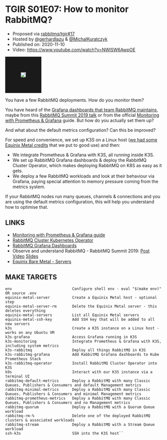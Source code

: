 # TGIR S01E07: How to monitor RabbitMQ?

* Proposed via [rabbitmq/tgir#17](https://github.com/rabbitmq/tgir/issues/17)
* Hosted by [@gerhardlazu](https://twitter.com/gerhardlazu) & [@MichalKuratczyk](https://twitter.com/michalkuratczyk)
* Published on: 2020-11-10
* Video: https://www.youtube.com/watch?v=NWISW6AwpOE

<a href="https://www.youtube.com/watch?v=NWISW6AwpOE" target="_blank"><img src="video.jpg" border="50" /></a>

You have a few RabbitMQ deployments. How do you monitor them?

You have heard of the [Grafana dashboards that team RabbitMQ maintains](https://grafana.com/orgs/rabbitmq), maybe from this [RabbitMQ Summit 2019 talk](https://www.youtube.com/watch?v=L-tYXpirbpA) or from the official [Monitoring with Prometheus & Grafana](https://www.rabbitmq.com/prometheus.html) guide. But how do you actually set them up?

And what about the default metrics configuration? Can this be improved?

For speed and convenience, we set up K3S on a Linux host ([we had some Equinix Metal credits](https://info.equinixmetal.com/changelog) that we put to good use) and then:

* We integrate Prometheus & Grafana with K3S, all running inside K3S.
* We set up RabbitMQ Grafana dashboards & deploy the RabbitMQ Cluster Operator, which makes deploying RabbitMQ on K8S as easy as it gets.
* We deploy a few RabbitMQ workloads and look at their behaviour via Grafana, paying special attention to memory pressure coming from the metrics system.

If your RabbitMQ nodes run many queues, channels & connections and you are using the default metrics configuration, this will help you understand how to optimise that.



## LINKS

* [Monitoring with Prometheus & Grafana guide](https://www.rabbitmq.com/prometheus.html)
* [RabbitMQ Cluster Kubernetes Operator](https://github.com/rabbitmq/cluster-operator)
* [RabbitMQ Grafana Dashboards](https://grafana.com/orgs/rabbitmq)
* Observe and understand RabbitMQ - RabbitMQ Summit 2019: [Post](https://www.cloudamqp.com/blog/2019-12-10-observe-and-understand-rabbitmq.html) [Video](https://www.youtube.com/watch?v=L-tYXpirbpA) [Slides](https://gerhard.io/slides/observe-understand-rabbitmq/#/)
* [Equinix Bare Metal - Servers](https://metal.equinix.com/product/servers/)


## MAKE TARGETS

```
env                           Configure shell env - eval "$(make env)" OR source .env
equinix-metal-server          Create a Equinix Metal host - optional step
equinix-metal-server-rm       Delete the Equinix Metal server - this deletes everything
equinix-metal-servers         List all Equinix Metal servers
equinix-metal-ssh-key         Add SSH key that will be added to all new servers
k3s                           Create a K3S instance on a Linux host - works on any Ubuntu VM
k3s-grafana                   Access Grafana running in K3S
k3s-monitoring                Integrate Prometheus & Grafana with K3S, including system metrics
k3s-rabbitmq                  Deploy all things RabbitMQ in K3S
k3s-rabbitmq-grafana          Add RabbitMQ Grafana dashboards to Kube Prometheus Stack
k3s-rabbitmq-operator         Install RabbitMQ Cluster Operator into K3S
k9s                           Interact with our K3S instance via a terminal UI
rabbitmq-default-metrics      Deploy a RabbitMQ with many Classic Queues, Publishers & Consumers and default Management metrics
rabbitmq-minimal-metrics      Deploy a RabbitMQ with many Classic Queues, Publishers & Consumers and minimal Management metrics
rabbitmq-prometheus-metrics   Deploy a RabbitMQ with many Classic Queues, Publishers & Consumers and no Management metrics
rabbitmq-quorum               Deploy a RabbitMQ with a Quorum Queue workload
rabbitmq-rm-%                 Delete one of the deployed RabbitMQ clusters & associated workloads
rabbitmq-stream               Deploy a RabbitMQ with a Stream Queue workload
ssh-k3s                       SSH into the K3S host``
```
